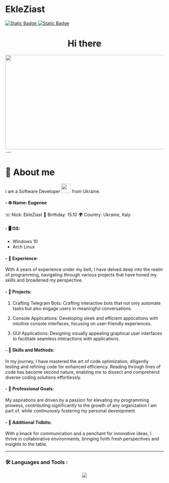 # EkleZiast
  
</div align="center">
<div id="badges">
  <a href="https://t.me/dominus_v">
<img alt="Static Badge" src="https://img.shields.io/badge/Telegram-blue?style=for-the-badge&logo=Telegram&labelColor=blue&color=blue">
    </a>
    <a href="https://instagram.com/ekleziast.afl?igshid=NGVhN2U2NjQ0Yg==">
<img alt="Static Badge" src="https://img.shields.io/badge/Instagram-Orange?style=for-the-badge&logo=Instagram&labelColor=grey&color=white">
 </a>
</div>
<div align="center">
  <h1 align="center"> Hi there</h1>
</div>
<div align="center">
  <img src="https://media.giphy.com/media/dWesBcTLavkZuG35MI/giphy.gif" width="600" height="300"/>
</div>
---

# 📌 About me
 I am a Software Developer <img src="https://media.giphy.com/media/WUlplcMpOCEmTGBtBW/giphy.gif" width="30"> from Ukraine.

#### - 🌐 Name: Eugenee
✉️ Nick: EkleZiast
🎂 Birthday: 15.10
🌍 Country: Ukraine, Italy

#### - 🖥 OS:
- Windows 10
- Arch Linux

#### - 🌟 Experience:

With 4 years of experience under my belt, I have delved deep into the realm of programming, navigating through various projects that have honed my skills and broadened my perspective.

#### - 🌿 Projects:

1. Crafting Telegram Bots: Crafting interactive bots that not only automate tasks but also engage users in meaningful conversations.
   
2. Console Applications: Developing sleek and efficient applications with intuitive console interfaces, focusing on user-friendly experiences.
   
3. GUI Applications: Designing visually appealing graphical user interfaces to facilitate seamless interactions with applications.

#### - 🚀 Skills and Methods:

In my journey, I have mastered the art of code optimization, diligently testing and refining code for enhanced efficiency. Reading through lines of code has become second nature, enabling me to dissect and comprehend diverse coding solutions effortlessly.

#### - 🎯 Professional Goals:

My aspirations are driven by a passion for elevating my programming prowess, contributing significantly to the growth of any organization I am part of, while continuously fostering my personal development.

#### - 🌺 Additional Tidbits:

With a knack for communication and a penchant for innovative ideas, I thrive in collaborative environments, bringing forth fresh perspectives and insights to the table.

---

### :hammer_and_wrench: Languages and Tools :

</div>
<!--tech stack icons-->
<p align="center">
  <a href="https://skillicons.dev">
<img src="https://skillicons.dev/icons?i=c,cpp,python,bots,sqlite,qt,discord,git,github,linux,&perline=14" />
  </a>
</p>
 
